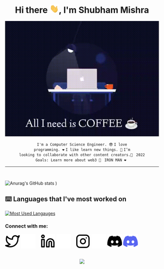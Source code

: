 <div align="center">
<h1>Hi there <img src="./img/Hi.gif" width="30px">, I'm Shubham Mishra</h1>

![alt text](./img/coffee.gif)

</div>


<div align="center" width="50">

<code>I'm a Computer Science Engineer. 😎</code>
<code>I love programming. ❤</code>
<code>I like learn new things. 🌱</code>
<code>I’m looking to collaborate with other content creators.👯 </code>
<code>2022 Goals: Learn more about web3 🥅 </code>
<code>IRON MAN ❤ </code>

---
</div>
</br>

![Anurag's GitHub stats](https://github-readme-stats.vercel.app/api?username=TonyStark0801&show_icons=true&theme=tokyonight)
)
## :keyboard: Languages that I've most worked on
[![Most Used Langauges](https://github-readme-stats.vercel.app/api/top-langs/?username=TonyStark0801&layout=compact&theme=tokyonight)](https://github.com/charfweh)
### Connect with me:


[![website](./img/twitter-light.svg)](https://twitter.com/mishras85003094#gh-light-mode-only)
[![website](./img/twitter-dark.svg)](https://twitter.com/mishras85003094#gh-dark-mode-only)
&nbsp;&nbsp;
[![website](./img/linkedin-light.svg)](https://www.linkedin.com/in/shubhammishra8149/#gh-light-mode-only)
[![website](./img/linkedin-dark.svg)](https://www.linkedin.com/in/shubhammishra8149/#gh-dark-mode-only)
&nbsp;&nbsp;
[![website](./img/instagram-light.svg)](https://www.instagram.com/_shubham.mishraa_/#gh-light-mode-only)
[![website](./img/instagram-dark.svg)](https://www.instagram.com/_shubham.mishraa_/#gh-dark-mode-only)
[![website](./img/discord%20dark.svg/)](https://www.instagram.com/_shubham.mishraa_/#gh-dark-mode-only)
[![website](./img/discord%20light.svg)](https://www.instagram.com/_shubham.mishraa_/#gh-light-mode-only)

<div align="center">
<br><img src="https://gpvc.arturio.dev/TonyStark0801">
</div>
